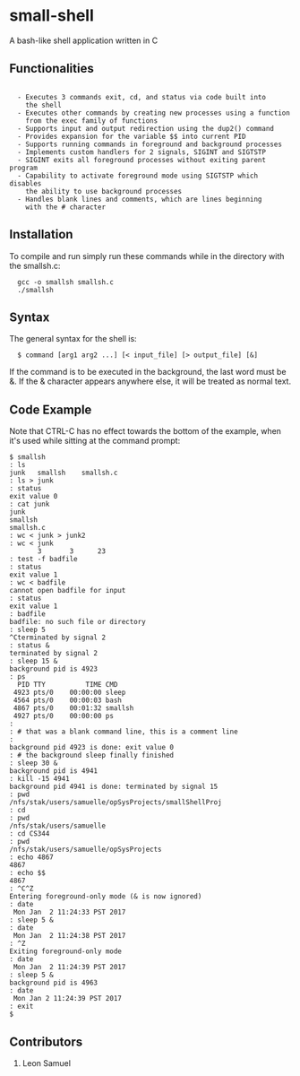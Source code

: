 # small-shell

A bash-like shell application written in C
 	
## Functionalities
  ```

    - Executes 3 commands exit, cd, and status via code built into 
      the shell
    - Executes other commands by creating new processes using a function 
      from the exec family of functions
    - Supports input and output redirection using the dup2() command
    - Provides expansion for the variable $$ into current PID
    - Supports running commands in foreground and background processes
    - Implements custom handlers for 2 signals, SIGINT and SIGTSTP 
    - SIGINT exits all foreground processes without exiting parent program 
    - Capability to activate foreground mode using SIGTSTP which disables
      the ability to use background processes
    - Handles blank lines and comments, which are lines beginning 
      with the # character
  ```


## Installation
  To compile and run simply run these commands while in the directory
  with the smallsh.c:
  ```
    gcc -o smallsh smallsh.c
    ./smallsh
  ```

## Syntax
  The general syntax for the shell is:
  ```
    $ command [arg1 arg2 ...] [< input_file] [> output_file] [&]
  ```
  If the command is to be executed in the background, the last word must be &. 
  If the & character appears anywhere else, it will be treated as normal text.
  
 ## Code Example
 Note that CTRL-C has no effect towards the bottom of the example, when it's used
 while sitting at the command prompt:
```
$ smallsh
: ls
junk   smallsh    smallsh.c
: ls > junk
: status
exit value 0
: cat junk
junk
smallsh
smallsh.c
: wc < junk > junk2
: wc < junk
       3       3      23
: test -f badfile
: status
exit value 1
: wc < badfile
cannot open badfile for input
: status
exit value 1
: badfile
badfile: no such file or directory
: sleep 5
^Cterminated by signal 2
: status &
terminated by signal 2
: sleep 15 &
background pid is 4923
: ps
  PID TTY          TIME CMD
 4923 pts/0    00:00:00 sleep
 4564 pts/0    00:00:03 bash
 4867 pts/0    00:01:32 smallsh
 4927 pts/0    00:00:00 ps
:
: # that was a blank command line, this is a comment line
:
background pid 4923 is done: exit value 0
: # the background sleep finally finished
: sleep 30 &
background pid is 4941
: kill -15 4941
background pid 4941 is done: terminated by signal 15
: pwd
/nfs/stak/users/samuelle/opSysProjects/smallShellProj
: cd
: pwd
/nfs/stak/users/samuelle
: cd CS344
: pwd
/nfs/stak/users/samuelle/opSysProjects
: echo 4867
4867
: echo $$
4867
: ^C^Z
Entering foreground-only mode (& is now ignored)
: date
 Mon Jan  2 11:24:33 PST 2017
: sleep 5 &
: date
 Mon Jan  2 11:24:38 PST 2017
: ^Z
Exiting foreground-only mode
: date
 Mon Jan  2 11:24:39 PST 2017
: sleep 5 &
background pid is 4963
: date
 Mon Jan 2 11:24:39 PST 2017
: exit
$
```

## Contributors
1. Leon Samuel
